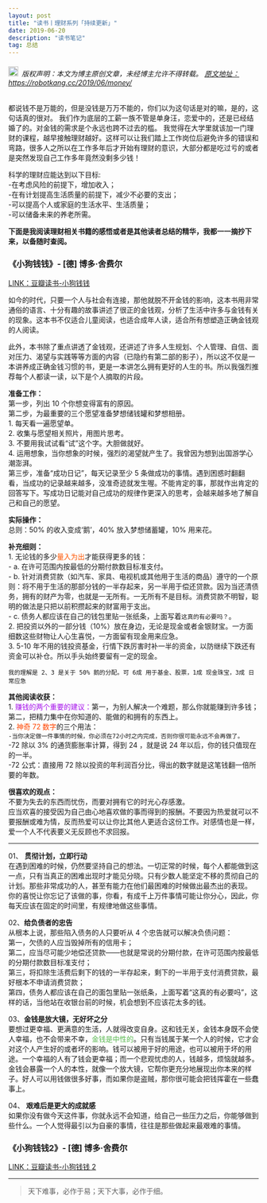 ```yaml
---
layout: post
title: "读书丨理财系列「持续更新」"
date: 2019-06-20
description: "读书笔记"
tag: 总结
---   
```




<h6><img src="https://robotkang-1257995526.cos.ap-chengdu.myqcloud.com/icon/copyright.png" alt="copyright" style="display:inline;margin-bottom: -5px;" width="20" height="20"> 版权声明：本文为博主原创文章，未经博主允许不得转载。
<a target="_blank" href="https://robotkang.cc/2019/06/money/">原文地址：https://robotkang.cc/2019/06/money/ </a>
</h6>
都说钱不是万能的，但是没钱是万万不能的，你们以为这句话是对的嘛，是的，这句话真的很对。         
我们作为底层的工薪一族不管是单身汪，恋爱中的，还是已经结婚了的。对金钱的需求是个永远也跨不过去的槛。        
我觉得在大学里就该加一门理财的课程，越早接触理财越好。这样可以让我们踏上工作岗位后避免许多的错误和弯路，很多人之所以在工作多年后才开始有理财的意识，大部分都是吃过亏的或者是突然发现自己工作多年竟然没剩多少钱！        

科学的理财应能达到以下目标:   
-在考虑风险的前提下，增加收入；      
-在有计划提高生活质量的前提下，减少不必要的支出；       
-可以提高个人或家庭的生活水平、生活质量；       
-可以储备未来的养老所需。         

**下面是我阅读理财相关书籍的感悟或者是其他读者总结的精华，我都一一摘抄下来，以备随时查阅。**          
<h3>《小狗钱钱》- [德] 博多·舍费尔 </h3> 
<a href="https://book.douban.com/subject/3576486/" target="_blank">LINK：豆瓣读书-小狗钱钱</a>

如今的时代，只要一个人与社会有连接，那他就脱不开金钱的影响，这本书用非常通俗的语言、十分有趣的故事讲述了很正的金钱观，分析了生活中许多与金钱有关的现象。这本书不仅适合儿童阅读，也适合成年人读，适合所有想塑造正确金钱观的人阅读。

此外，本书除了重点讲透了金钱观，还讲述了许多人生规划、个人管理、自信、面对压力、渴望与实践等等方面的内容（已隐约有第二部的影子），所以这不仅是一本讲养成正确金钱习惯的书，更是一本讲怎么拥有更好的人生的书。所以我强烈推荐每个人都读一读，以下是个人摘取的片段。 

**准备工作：**   
第一步，列出 10 个你想变得富有的原因。    
第二步，为最重要的三个愿望准备梦想储钱罐和梦想相册。  
	1. 每天看一遍愿望单。        
 	2. 收集与愿望相关照片，用图片思考。         
 	3. 不要用我试试看“试”这个字。大胆做就好。      
 	4. 运用想象，当你想象的时候，强烈的渴望就产生了。我曾因为想到出国游学心潮澎湃。        
第三步，准备“成功日记”，每天记录至少 5 条做成功的事情。遇到困惑时翻翻看，当成功的记录越来越多，没准奇迹就发生喔。不能肯定的事，那就作出肯定的回答写下。写成功日记能对自己成功的规律作更深入的思考，会越来越多地了解自己和自己的愿望。       

**实际操作：**  
总则：50% 的收入变成‘鹅’，40% 放入梦想储蓄罐，10% 用来花。

**补充细则：**   
	1. 无论钱的多少<a style="color:#FF5500;text-decoration:none">量入为出</a>才能获得更多的钱：       
      - a. 在许可范围内按最低的分期付款数目标准支付。    
      - b. 针对消费贷款（如汽车、家具、电视机或其他用于生活的商品）遵守的一个原则：将不用于生活的那部分钱的一半存起来，另一半用于偿还贷款。因为当还清债务，拥有的财产为零，也就是一无所有。一无所有不是目标。消费贷款不明智，聪明的做法是只把以前积攒起来的财富用于支出。  
      - c. 债务人都应该在自己的钱包里贴一张纸条，上面写着`这真的有必要吗？`。  
    2. 把投资以外的一部分钱（10%）放在身边，无论是现金或者金银财宝。一方面细数这些财物让人心生喜悦，一方面留有现金用来应急。    
    3. 5-10 年不用的钱投资基金，行情下跌厉害时补一半的资金，以防继续下跌还有资金可以补仓。所以手头始终要留有一定的现金。    
 
`我的理解是 2、3 是关于 50% 鹅的分配。可 6成 用于基金、股票，1成 现金珠宝，3成 日常应急` 

**其他阅读收获：**   
	1. <a style="color:#a510eb;text-decoration:none">赚钱的两个重要的建议：</a>第一，为别人解决一个难题，那么你就能赚到许多钱；第二，把精力集中在你知道的、能做的和拥有的东西上。  
    2. <a style="color:#FF4500;text-decoration:none">神奇 72 数字</a>的三个用法：  
   `-当你决定做一件事情的时候，你必须在72小时之内完成，否则你很可能永远不会再做了。`   
   -72 除以 3% 的通货膨胀率计算，得到 24 ，就是说 24 年以后，你的钱只值现在的一半。  
   -72 公式：直接用 72 除以投资的年利润百分比，得出的数字就是这笔钱翻一倍所要的年数。  

**很喜欢的观点：**  
不要为失去的东西而忧伤，而要对拥有它的时光心存感激。   
应当欢喜的接受因为自己由心地喜欢做的事而得到的报酬。不要因为热爱就可以不要报酬或难为情，反而热爱可以让你比其他人更适合这份工作。对感情也是一样，爱一个人不代表要义无反顾也不求回报。    

---

01、 **贯彻计划，立即行动**    
在遇到困难的时候，仍然要坚持自己的想法。一切正常的时候，每个人都能做到这一点，只有当真正的困难出现时才能见分晓。只有少数人能坚定不移的贯彻自己的计划。那些非常成功的人，甚至有能力在他们最困难的时候做出最杰出的表现。  
你的喜悦让你忘记了该做的事，你看，有成千上万件事情可能让你分心，因此，你每天应该在固定的时间里，有规律地做这些事情。  
 

02、**给负债者的忠告**  
从根本上说，那些陷入债务的人只要听从 4 个忠告就可以解决负债问题：     
第一，欠债的人应当毁掉所有的信用卡；  
第二，应当尽可能少地偿还贷款——也就是常说的分期付款，在许可范围内按最低的分期付款数目标准支付；  
第三，将扣除生活费后剩下的钱的一半存起来，剩下的一半用于支付消费贷款，最好根本不申请消费贷款；  
第四，债务人都应该在自己的面包里贴一张纸条，上面写着“这真的有必要吗”，这样的话，当他站在收银台前的时候，机会想到不应该花太多的钱。  

03、**金钱是放大镜，无好坏之分**  
要想过更幸福、更满意的生活，人就得改变自身。这和钱无关，金钱本身既不会使人幸福，也不会带来不幸，<a style="color:#59b950;text-decoration:none">金钱是中性的</a>。只有当钱属于某一个人的时候，它才会对这个人产生好的或者坏的影响。钱可以被用于好的用途，也可以被用于坏的用途。一个幸福的人有了钱会更幸福；而一个悲观忧虑的人，钱越多，烦恼就越多。
金钱会暴露一个人的本性，就像一个放大镜，它帮你更充分地展现出你本来的样子。好人可以用钱做很多好事，而如果你是盗贼，那你很可能会把钱挥霍在一些蠢事上。

04、 **艰难后是更大的成就感**  
如果你没有做今天这件事，你就永远不会知道，给自己一些压力之后，你能够做到些什么。一个人觉得最引以为自豪的事情，往往是那些做起来最艰难的事情。
<h3>《小狗钱钱2》- [德] 博多·舍费尔 </h3> 
<a href="https://book.douban.com/subject/6971390/" target="_blank">LINK：豆瓣读书-小狗钱钱 2</a>



           
----------
>  天下难事，必作于易；天下大事，必作于细。




  
















